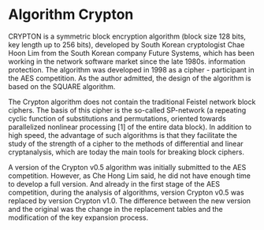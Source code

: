 # Algorithm Crypton

CRYPTON is a symmetric block encryption algorithm (block size 128 bits, key length up to 256 bits), developed by South Korean cryptologist Chae Hoon Lim from the South Korean company Future Systems, which has been working in the network software market since the late 1980s. information protection. The algorithm was developed in 1998 as a cipher - participant in the AES competition. As the author admitted, the design of the algorithm is based on the SQUARE algorithm.

The Crypton algorithm does not contain the traditional Feistel network block ciphers. The basis of this cipher is the so-called SP-network (a repeating cyclic function of substitutions and permutations, oriented towards parallelized nonlinear processing [1] of the entire data block). In addition to high speed, the advantage of such algorithms is that they facilitate the study of the strength of a cipher to the methods of differential and linear cryptanalysis, which are today the main tools for breaking block ciphers.

A version of the Crypton v0.5 algorithm was initially submitted to the AES competition. However, as Che Hong Lim said, he did not have enough time to develop a full version. And already in the first stage of the AES competition, during the analysis of algorithms, version Crypton v0.5 was replaced by version Crypton v1.0. The difference between the new version and the original was the change in the replacement tables and the modification of the key expansion process.
